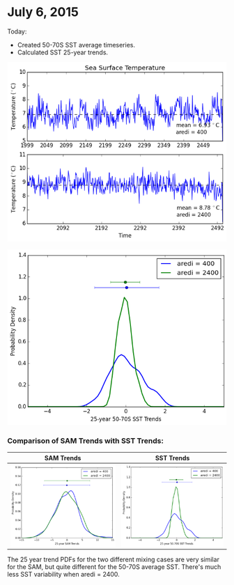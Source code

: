 # July 6, 2015

Today: 
* Created 50-70S SST average timeseries. 
* Calculated SST 25-year trends. 


![SST timeseries](files/cntrl_sst_djf_timeseries_07062015.png)

![SST PDFs](files/cntrl_sst_djf_pdf_07062015.png)

### Comparison of SAM Trends with SST Trends: 

SAM Trends                 |  SST Trends
:-------------------------:|:-------------------------:
![](files/cntrl_sam_djf_pdf_07022015.png)  |  ![](files/cntrl_sst_djf_pdf_07062015.png)

The 25 year trend PDFs for the two different mixing cases are very similar for the SAM, but quite different for 
the 50-70S average SST. There's much less SST variability when aredi = 2400.
